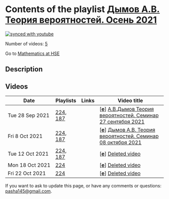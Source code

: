 # Contents of the playlist [Дымов А.В. Теория вероятностей. Осень 2021](https://www.youtube.com/playlist?list=PLq3E5oubNNoDoN9OpaxoUVZVyl25iilqq)

[![synced with youtube](https://img.shields.io/github/last-commit/mathphysschool/mathphysschool.github.io/autoupdate1?label=synced%20with%20youtube)](https://github.com/mathphysschool/mathphysschool.github.io/commits/autoupdate1)

Number of videos: [5](#videos)

Go to [Mathematics at HSE](../README.md)

## Description



## Videos

|Date|Playlists|Links|Video title|
|---|---|---|---|
| Tue&nbsp;28&nbsp;Sep&nbsp;2021 | [224](../playlists/224 "Дымов А.В. Теория вероятностей. Осень 2021"), [187](../playlists/187 "Мауро Мариани. Теория вероятностей. бак3. осень 2021") |  | [[**e**](https://studio.youtube.com/video/NhZGe7Fm_o4/edit "Edit")] [А.В.Дымов Теория вероятностей. Семинар  27 сентября 2021](https://www.youtube.com/watch?v=NhZGe7Fm_o4&list=PLq3E5oubNNoDoN9OpaxoUVZVyl25iilqq) |
| Fri&nbsp;8&nbsp;Oct&nbsp;2021 | [224](../playlists/224 "Дымов А.В. Теория вероятностей. Осень 2021"), [187](../playlists/187 "Мауро Мариани. Теория вероятностей. бак3. осень 2021") |  | [[**e**](https://studio.youtube.com/video/EAqhE9yyiMQ/edit "Edit")] [Дымов А.В. Теория вероятностей. Семинар 08 октября 2021](https://www.youtube.com/watch?v=EAqhE9yyiMQ&list=PLq3E5oubNNoDoN9OpaxoUVZVyl25iilqq) |
| Tue&nbsp;12&nbsp;Oct&nbsp;2021 | [224](../playlists/224 "Дымов А.В. Теория вероятностей. Осень 2021"), [187](../playlists/187 "Мауро Мариани. Теория вероятностей. бак3. осень 2021") |  | [[**e**](https://studio.youtube.com/video/V0Yp3Y5aG-g/edit "Edit")] [Deleted video](https://www.youtube.com/watch?v=V0Yp3Y5aG-g&list=PLq3E5oubNNoDoN9OpaxoUVZVyl25iilqq "This video is unavailable.") |
| Mon&nbsp;18&nbsp;Oct&nbsp;2021 | [224](../playlists/224 "Дымов А.В. Теория вероятностей. Осень 2021") |  | [[**e**](https://studio.youtube.com/video/oiTYLgP9aRM/edit "Edit")] [Deleted video](https://www.youtube.com/watch?v=oiTYLgP9aRM&list=PLq3E5oubNNoDoN9OpaxoUVZVyl25iilqq "This video is unavailable.") |
| Fri&nbsp;22&nbsp;Oct&nbsp;2021 | [224](../playlists/224 "Дымов А.В. Теория вероятностей. Осень 2021") |  | [[**e**](https://studio.youtube.com/video/sacHBL03Bsw/edit "Edit")] [Deleted video](https://www.youtube.com/watch?v=sacHBL03Bsw&list=PLq3E5oubNNoDoN9OpaxoUVZVyl25iilqq "This video is unavailable.") |


 If you want to ask to update this page, or have any comments or questions: <pasha145@gmail.com>.